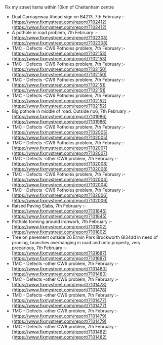 Fix my street items within 10km of Cheltenham centre

<!-- fix_marker starts -->

- Dual Carriageway Ahead sign on B4213, 7th February :- [https://www.fixmystreet.com/report/7102412](https://www.fixmystreet.com/report/7102412)
- A pothole in road problem, 7th February :- [https://www.fixmystreet.com/report/7102308](https://www.fixmystreet.com/report/7102308)
- TMC - Defects -CW6 Potholes  problem, 7th February :- [https://www.fixmystreet.com/report/7102153](https://www.fixmystreet.com/report/7102153)
- TMC - Defects -CW6 Potholes  problem, 7th February :- [https://www.fixmystreet.com/report/7102150](https://www.fixmystreet.com/report/7102150)
- TMC - Defects -CW6 Potholes  problem, 7th February :- [https://www.fixmystreet.com/report/7102151](https://www.fixmystreet.com/report/7102151)
- TMC - Defects -CW6 Potholes  problem, 7th February :- [https://www.fixmystreet.com/report/7102152](https://www.fixmystreet.com/report/7102152)
- Big pothole in middle of road. Outside no6, 7th February :- [https://www.fixmystreet.com/report/7101986](https://www.fixmystreet.com/report/7101986)
- TMC - Defects -CW6 Potholes  problem, 7th February :- [https://www.fixmystreet.com/report/7102005](https://www.fixmystreet.com/report/7102005)
- TMC - Defects -CW6 Potholes  problem, 7th February :- [https://www.fixmystreet.com/report/7102007](https://www.fixmystreet.com/report/7102007)
- TMC - Defects -other CW6 problem, 7th February :- [https://www.fixmystreet.com/report/7102008](https://www.fixmystreet.com/report/7102008)
- TMC - Defects -CW6 Potholes  problem, 7th February :- [https://www.fixmystreet.com/report/7102004](https://www.fixmystreet.com/report/7102004)
- TMC - Defects -CW6 Potholes  problem, 7th February :- [https://www.fixmystreet.com/report/7102006](https://www.fixmystreet.com/report/7102006)
- Raised Paving Slabs, 7th February :- [https://www.fixmystreet.com/report/7101845](https://www.fixmystreet.com/report/7101845)
- Pothole forming around ironwork, 7th February :- [https://www.fixmystreet.com/report/7101802](https://www.fixmystreet.com/report/7101802)
- Tree on pavement outside 26 Ermin Park Brockworth Gl34dd in need of pruning, branches overhanging in road and onto property, very precarious, 7th February :- [https://www.fixmystreet.com/report/7101687](https://www.fixmystreet.com/report/7101687)
- TMC - Defects -other CW6 problem, 7th February :- [https://www.fixmystreet.com/report/7101480](https://www.fixmystreet.com/report/7101480)
- TMC - Defects -other CW6 problem, 7th February :- [https://www.fixmystreet.com/report/7101478](https://www.fixmystreet.com/report/7101478)
- TMC - Defects -other CW6 problem, 7th February :- [https://www.fixmystreet.com/report/7101477](https://www.fixmystreet.com/report/7101477)
- TMC - Defects -other CW6 problem, 7th February :- [https://www.fixmystreet.com/report/7101479](https://www.fixmystreet.com/report/7101479)
- TMC - Defects -other CW6 problem, 7th February :- [https://www.fixmystreet.com/report/7101482](https://www.fixmystreet.com/report/7101482)

<!-- fix_marker ends -->